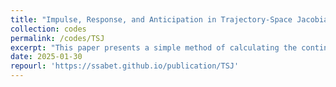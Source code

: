 ```yaml
---
title: "Impulse, Response, and Anticipation in Trajectory-Space Jacobians"
collection: codes
permalink: /codes/TSJ
excerpt: "This paper presents a simple method of calculating the continuous-time transition path of a heterogeneous-agent economy in steady state in response to a perturbation path (*aka* MIT shock path) affecting a price or another variable. In other words, it is a continuous-time counterpart of (Auclert et al. 2021). The goal is to introduce a method that satisfies the following criteria to the extent possible: efficiency, simplicity (e.g., no analytical derivative is needed) and general applicability. The method has three main building block: Dirac's Delta function for impulses, fast matrix exponentiation methods for forward response path, and a simple linearisation theorem to capture the anticipation effects backwards."
date: 2025-01-30
repourl: 'https://ssabet.github.io/publication/TSJ'
---
```

